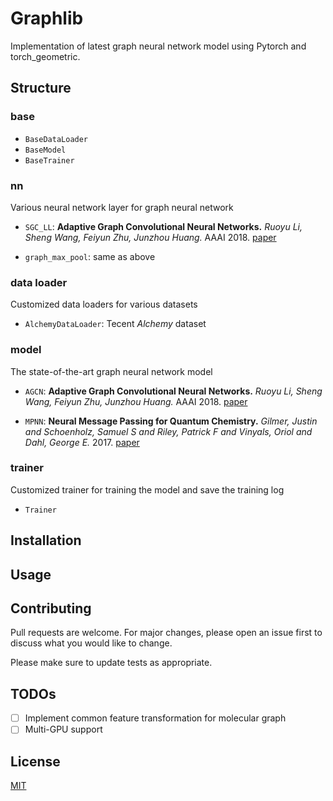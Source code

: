 # Graphlib

Implementation of latest graph neural network model using Pytorch and torch_geometric.

## Structure

### base
- `BaseDataLoader`
- `BaseModel`
- `BaseTrainer`

### nn
Various neural network layer for graph neural network

- `SGC_LL`: **Adaptive Graph Convolutional Neural Networks.**
*Ruoyu Li, Sheng Wang, Feiyun Zhu, Junzhou Huang.* AAAI 2018. [paper](https://arxiv.org/pdf/1801.03226.pdf)

- `graph_max_pool`: same as above

### data loader
Customized data loaders for various datasets

-  `AlchemyDataLoader`: Tecent *Alchemy* dataset

### model
The state-of-the-art graph neural network model

- `AGCN`: **Adaptive Graph Convolutional Neural Networks.**
*Ruoyu Li, Sheng Wang, Feiyun Zhu, Junzhou Huang.* AAAI 2018. [paper](https://arxiv.org/pdf/1801.03226.pdf)

- `MPNN`: **Neural Message Passing for Quantum Chemistry.**
*Gilmer, Justin and Schoenholz, Samuel S and Riley, Patrick F and Vinyals, Oriol and Dahl, George E.* 2017. [paper](https://arxiv.org/pdf/1704.01212.pdf)

### trainer
Customized trainer for training the model and save the training log

- `Trainer`

## Installation

## Usage

## Contributing
Pull requests are welcome. For major changes, please open an issue first to discuss what you would like to change.

Please make sure to update tests as appropriate.

## TODOs
- [ ] Implement common feature transformation for molecular graph
- [ ] Multi-GPU support

## License
[MIT](https://choosealicense.com/licenses/mit/)